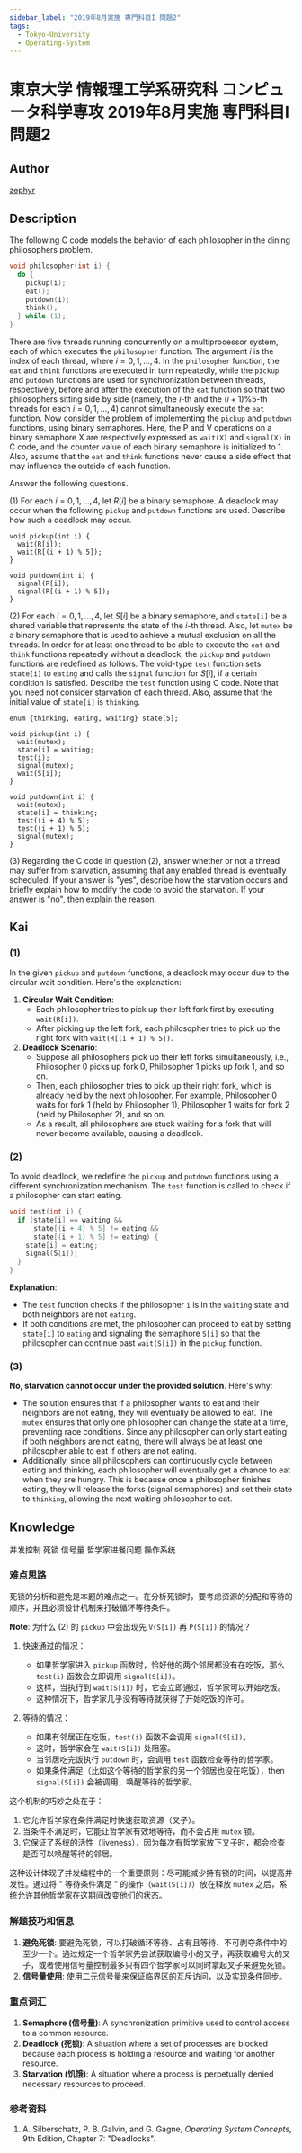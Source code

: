 ```yaml
---
sidebar_label: "2019年8月実施 専門科目I 問題2"
tags:
  - Tokyo-University
  - Operating-System
---
```

# 東京大学 情報理工学系研究科 コンピュータ科学専攻 2019年8月実施 専門科目I 問題2

## **Author**
[zephyr](https://inshi-notes.zephyr-zdz.space/)

## **Description**
The following C code models the behavior of each philosopher in the dining philosophers problem.

```c
void philosopher(int i) {
  do {
    pickup(i);
    eat();
    putdown(i);
    think();
  } while (1);
}
```

There are five threads running concurrently on a multiprocessor system, each of which executes the `philosopher` function. The argument $i$ is the index of each thread, where $i = 0, 1, \dots, 4$. In the `philosopher` function, the `eat` and `think` functions are executed in turn repeatedly, while the `pickup` and `putdown` functions are used for synchronization between threads, respectively, before and after the execution of the `eat` function so that two philosophers sitting side by side (namely, the $i$-th and the $(i + 1) \% 5$-th threads for each $i = 0, 1, \dots, 4$) cannot simultaneously execute the `eat` function. Now consider the problem of implementing the `pickup` and `putdown` functions, using binary semaphores. Here, the P and V operations on a binary semaphore X are respectively expressed as `wait(X)` and `signal(X)` in C code, and the counter value of each binary semaphore is initialized to 1. Also, assume that the `eat` and `think` functions never cause a side effect that may influence the outside of each function.

Answer the following questions.

(1) For each $i = 0, 1, \dots, 4$, let $R[i]$ be a binary semaphore. A deadlock may occur when the following `pickup` and `putdown` functions are used. Describe how such a deadlock may occur.

```text
void pickup(int i) {
  wait(R[i]);
  wait(R[(i + 1) % 5]);
}

void putdown(int i) {
  signal(R[i]);
  signal(R[(i + 1) % 5]);
}
```

(2) For each $i = 0, 1, \dots, 4$, let $S[i]$ be a binary semaphore, and `state[i]` be a shared variable that represents the state of the $i$-th thread. Also, let `mutex` be a binary semaphore that is used to achieve a mutual exclusion on all the threads. In order for at least one thread to be able to execute the `eat` and `think` functions repeatedly without a deadlock, the `pickup` and `putdown` functions are redefined as follows. The void-type `test` function sets `state[i]` to `eating` and calls the `signal` function for $S[i]$, if a certain condition is satisfied. Describe the `test` function using C code. Note that you need not consider starvation of each thread. Also, assume that the initial value of `state[i]` is `thinking`.

```text
enum {thinking, eating, waiting} state[5];

void pickup(int i) {
  wait(mutex);
  state[i] = waiting;
  test(i);
  signal(mutex);
  wait(S[i]);
}

void putdown(int i) {
  wait(mutex);
  state[i] = thinking;
  test((i + 4) % 5);
  test((i + 1) % 5);
  signal(mutex);
}
```

(3) Regarding the C code in question (2), answer whether or not a thread may suffer from starvation, assuming that any enabled thread is eventually scheduled. If your answer is "yes", describe how the starvation occurs and briefly explain how to modify the code to avoid the starvation. If your answer is "no", then explain the reason.

## **Kai**
### (1)

In the given `pickup` and `putdown` functions, a deadlock may occur due to the circular wait condition. Here's the explanation:

1. **Circular Wait Condition**:
    - Each philosopher tries to pick up their left fork first by executing `wait(R[i])`.
    - After picking up the left fork, each philosopher tries to pick up the right fork with `wait(R[(i + 1) % 5])`.
2. **Deadlock Scenario**:
    - Suppose all philosophers pick up their left forks simultaneously, i.e., Philosopher 0 picks up fork 0, Philosopher 1 picks up fork 1, and so on.
    - Then, each philosopher tries to pick up their right fork, which is already held by the next philosopher. For example, Philosopher 0 waits for fork 1 (held by Philosopher 1), Philosopher 1 waits for fork 2 (held by Philosopher 2), and so on.
    - As a result, all philosophers are stuck waiting for a fork that will never become available, causing a deadlock.

### (2)

To avoid deadlock, we redefine the `pickup` and `putdown` functions using a different synchronization mechanism. The `test` function is called to check if a philosopher can start eating.

```c
void test(int i) {
  if (state[i] == waiting &&
      state[(i + 4) % 5] != eating &&
      state[(i + 1) % 5] != eating) {
    state[i] = eating;
    signal(S[i]);
  }
}
```

**Explanation**:
- The `test` function checks if the philosopher `i` is in the `waiting` state and both neighbors are not `eating`.
- If both conditions are met, the philosopher can proceed to eat by setting `state[i]` to `eating` and signaling the semaphore `S[i]` so that the philosopher can continue past `wait(S[i])` in the `pickup` function.

### (3)

**No, starvation cannot occur under the provided solution**. Here's why:

- The solution ensures that if a philosopher wants to eat and their neighbors are not eating, they will eventually be allowed to eat. The `mutex` ensures that only one philosopher can change the state at a time, preventing race conditions. Since any philosopher can only start eating if both neighbors are not eating, there will always be at least one philosopher able to eat if others are not eating.
- Additionally, since all philosophers can continuously cycle between eating and thinking, each philosopher will eventually get a chance to eat when they are hungry. This is because once a philosopher finishes eating, they will release the forks (signal semaphores) and set their state to `thinking`, allowing the next waiting philosopher to eat.

## **Knowledge**

并发控制 死锁 信号量 哲学家进餐问题 操作系统

### 难点思路

死锁的分析和避免是本题的难点之一。在分析死锁时，要考虑资源的分配和等待的顺序，并且必须设计机制来打破循环等待条件。

**Note**: 为什么 (2) 的 `pickup` 中会出现先 `V(S[i])` 再 `P(S[i])` 的情况？

1. 快速通过的情况：
   - 如果哲学家进入 `pickup` 函数时，恰好他的两个邻居都没有在吃饭，那么 `test(i)` 函数会立即调用 `signal(S[i])`。
   - 这样，当执行到 `wait(S[i])` 时，它会立即通过，哲学家可以开始吃饭。
   - 这种情况下，哲学家几乎没有等待就获得了开始吃饭的许可。

2. 等待的情况：
   - 如果有邻居正在吃饭，`test(i)` 函数不会调用 `signal(S[i])`。
   - 这时，哲学家会在 `wait(S[i])` 处阻塞。
   - 当邻居吃完饭执行 `putdown` 时，会调用 `test` 函数检查等待的哲学家。
   - 如果条件满足（比如这个等待的哲学家的另一个邻居也没在吃饭），then `signal(S[i])` 会被调用，唤醒等待的哲学家。

这个机制的巧妙之处在于：

1. 它允许哲学家在条件满足时快速获取资源（叉子）。
2. 当条件不满足时，它能让哲学家有效地等待，而不会占用 `mutex` 锁。
3. 它保证了系统的活性（liveness），因为每次有哲学家放下叉子时，都会检查是否可以唤醒等待的邻居。

这种设计体现了并发编程中的一个重要原则：尽可能减少持有锁的时间，以提高并发性。通过将 " 等待条件满足 " 的操作（`wait(S[i])`）放在释放 `mutex` 之后，系统允许其他哲学家在这期间改变他们的状态。

### 解题技巧和信息

1. **避免死锁**: 要避免死锁，可以打破循环等待、占有且等待、不可剥夺条件中的至少一个。通过规定一个哲学家先尝试获取编号小的叉子，再获取编号大的叉子，或者使用信号量控制最多只有四个哲学家可以同时拿起叉子来避免死锁。
2. **信号量使用**: 使用二元信号量来保证临界区的互斥访问，以及实现条件同步。

### 重点词汇

1. **Semaphore (信号量)**: A synchronization primitive used to control access to a common resource.
2. **Deadlock (死锁)**: A situation where a set of processes are blocked because each process is holding a resource and waiting for another resource.
3. **Starvation (饥饿)**: A situation where a process is perpetually denied necessary resources to proceed.

### 参考资料

1. A. Silberschatz, P. B. Galvin, and G. Gagne, *Operating System Concepts*, 9th Edition, Chapter 7: "Deadlocks".
